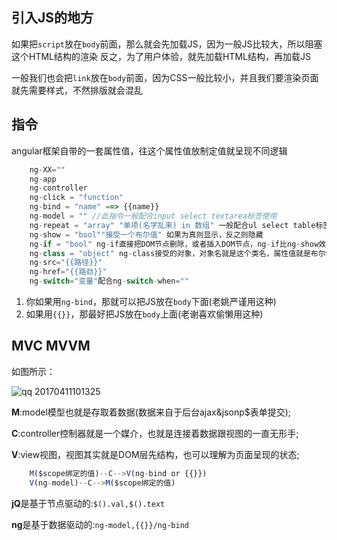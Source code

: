 ## 引入JS的地方
如果把`script`放在`body`前面，那么就会先加载JS，因为一般JS比较大，所以阻塞这个HTML结构的渲染
反之，为了用户体验，就先加载HTML结构，再加载JS

一般我们也会把`link`放在`body`前面，因为CSS一般比较小，并且我们要渲染页面就先需要样式，不然排版就会混乱

## 指令
angular框架自带的一套属性值，往这个属性值放制定值就呈现不同逻辑
```javascript
	ng-XX=""
	ng-app
	ng-controller
	ng-click = "function"
	ng-bind = "name" ==> {{name}}
	ng-model = "" //此指令一般配合input select textarea标签使用
	ng-repeat = "array" "单项(名字乱来) in 数组" 一般配合ul select table标签使用
	ng-show = "bool""接受一个布尔值" 如果为真则显示，反之则隐藏
	ng-if = "bool" ng-if直接把DOM节点删除，或者插入DOM节点，ng-if比ng-show效率高一点
	ng-class = "object" ng-class接受的对象，对象名就是这个类名，属性值就是布尔值，如果右边的布尔值为真，那左边的类就出现，反之就隐藏
	ng-src="{{路径}}"
	ng-href="{{路劲}}"
	ng-switch="变量"配合ng-switch-when=""
```

1. 你如果用`ng-bind`，那就可以把JS放在`body`下面(老姚严谨用这种)
2. 如果用`{{}}`，那最好把JS放在`body`上面(老谢喜欢偷懒用这种)

## MVC MVVM

如图所示：

![qq 20170411101325](https://cloud.githubusercontent.com/assets/17243165/24891626/b45e2044-1ea9-11e7-86a5-99cc64ec8f66.png)

**M**:model模型也就是存取着数据(数据来自于后台ajax&jsonp$表单提交);

**C**:controller控制器就是一个媒介，也就是连接着数据跟视图的一直无形手;

**V**:view视图，视图其实就是DOM层先结构，也可以理解为页面呈现的状态;
```javascript
	M($scope绑定的值)--C-->V(ng-bind or {{}})
	V(ng-model)--C-->M($scope绑定的值)
```
**jQ**是基于节点驱动的:`$().val,$().text`

**ng**是基于数据驱动的:`ng-model,{{}}/ng-bind`
